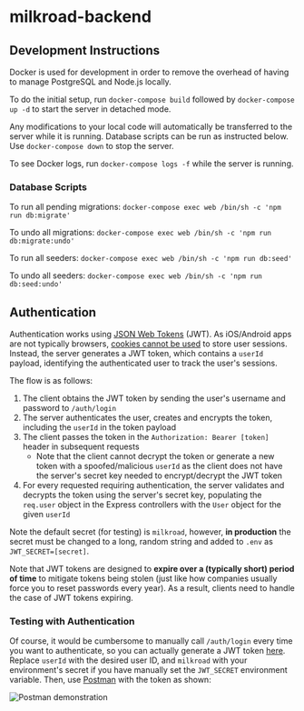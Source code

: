 # milkroad-backend

## Development Instructions

Docker is used for development in order to remove the overhead of having to manage PostgreSQL and Node.js locally. 

To do the initial setup, run `docker-compose build` followed by `docker-compose up -d` to start the server in detached mode.

Any modifications to your local code will automatically be transferred to the server while it is running. Database scripts can be run as instructed below. Use `docker-compose down` to stop the server.

To see Docker logs, run `docker-compose logs -f` while the server is running.

### Database Scripts

To run all pending migrations: `docker-compose exec web /bin/sh -c 'npm run db:migrate'`

To undo all migrations: `docker-compose exec web /bin/sh -c 'npm run db:migrate:undo'`

To run all seeders: `docker-compose exec web /bin/sh -c 'npm run db:seed'`

To undo all seeders: `docker-compose exec web /bin/sh -c 'npm run db:seed:undo'`

## Authentication

Authentication works using [JSON Web Tokens](https://jwt.io/introduction/) (JWT). As iOS/Android apps
are not typically browsers, [cookies cannot be used](https://auth0.com/docs/design/web-apps-vs-web-apis-cookies-vs-tokens)
to store user sessions. Instead, the server generates a JWT token, which contains a `userId` payload,
identifying the authenticated user to track the user's sessions.

The flow is as follows:

1. The client obtains the JWT token by sending the user's username and password to `/auth/login`
2. The server authenticates the user, creates and encrypts the token, including the `userId` in the 
token payload
3. The client passes the token in the `Authorization: Bearer [token]` header in subsequent requests
    - Note that the client cannot decrypt the token or generate a new token with a spoofed/malicious
    `userId` as the client does not have the server's secret key needed to encrypt/decrypt the JWT token
4. For every requested requiring authentication, the server validates and decrypts the token using
the server's secret key, populating the `req.user` object in the Express controllers with the `User`
object for the given `userId`

Note the default secret (for testing) is `milkroad`, however, **in production** the secret must be changed
to a long, random string and added to `.env` as `JWT_SECRET=[secret]`.

Note that JWT tokens are designed to **expire over a (typically short) period of time** to mitigate tokens being stolen
(just like how companies usually force you to reset passwords every year). As a result, clients need
to handle the case of JWT tokens expiring. 

### Testing with Authentication

Of course, it would be cumbersome to manually call `/auth/login` every time you want to authenticate,
so you can actually generate a JWT token [here](https://jwt.io/#debugger-io?token=eyJhbGciOiJIUzI1NiIsInR5cCI6IkpXVCJ9.eyJzdWIiOiIxMjM0NTY3ODkwIiwidXNlcklkIjoyLCJpYXQiOjE1MTYyMzkwMjJ9.UiDumKsj8gsN4LsbKI5a5K0nqiHVt2BhlzQXuuq29f8).
Replace `userId` with the desired user ID, and `milkroad` with your environment's secret if you have manually
set the `JWT_SECRET` environment variable. Then, use [Postman](https://www.getpostman.com/downloads/)
with the token as shown:

![Postman demonstration](https://i.imgur.com/ZLYL1Fz.png)

